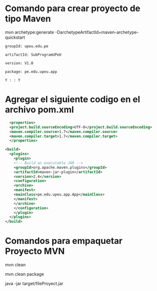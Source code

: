
# Comando para crear proyecto de tipo Maven

  mvn archetype:generate -DarchetypeArtifactId=maven-archetype-quickstart

    groupId: upeu.edu.pe
    
    artifactId: SubProgramUPeU

    version: V1.0

    package: pe.edu.upeu.app

    Y : : Y

# Agregar el siguiente codigo en el archivo pom.xml
  
  ```xml
    <properties>
    <project.build.sourceEncoding>UTF-8</project.build.sourceEncoding>
    <maven.compiler.source>1.7</maven.compiler.source>
    <maven.compiler.target>1.7</maven.compiler.target>
    </properties> 
  ```

  ```xml
  <build>
    <plugins>
      <plugin>
      <!-- Build an executable JAR -->
      <groupId>org.apache.maven.plugins</groupId>
      <artifactId>maven-jar-plugin</artifactId>
      <version>2.4</version>
      <configuration>
      <archive>
      <manifest>
      <mainClass>pe.edu.upeu.app.App</mainClass>
      </manifest>
      </archive>
      </configuration>
      </plugin>
    </plugins>
 </build>
  ```


# Comandos para empaquetar Proyecto MVN
  mvn clean

  mvn clean package

  java -jar target/fileProyect.jar
